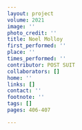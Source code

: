 ```yaml
---
layout: project
volume: 2021
image: ''
photo_credit: ''
title: Noel Molloy
first_performed: ''
place: ''
times_performed: ''
contributor: POST SUIT
collaborators: []
home: ''
links: []
contact: ''
footnote: ''
tags: []
pages: 406-407

---
```




